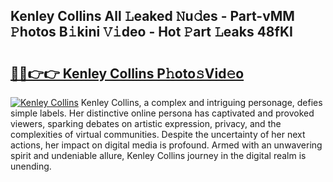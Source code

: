 ## Kenley Collins All 𝙻eaked 𝙽u𝚍es - Part-vMM 𝙿hotos B𝚒kini 𝚅𝚒deo - Hot 𝙿art 𝙻eaks 48fKI

# <h2><a href="http://ld2ayu2.urlbe.top/?page=Kenley+Collins">🔗🔗👉👉 Kenley Collins P𝚑oto𝚜Vid𝚎o</a></h2>

[![Kenley Collins](https://i.imgur.com/eBuTRDB.gif)](http://ld2ayu2.urlbe.top/?page=Kenley+Collins)
Kenley Collins, a complex and intriguing personage, defies simple labels. Her distinctive online persona has captivated and provoked viewers, sparking debates on artistic expression, privacy, and the complexities of virtual communities. Despite the uncertainty of her next actions, her impact on digital media is profound. Armed with an unwavering spirit and undeniable allure, Kenley Collins journey in the digital realm is unending.
